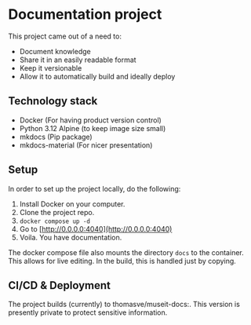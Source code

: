 # Documentation project

This project came out of a need to:

- Document knowledge 
- Share it in an easily readable format
- Keep it versionable
- Allow it to automatically build and ideally deploy

## Technology stack

- Docker (For having product version control)
- Python 3.12 Alpine (to keep image size small)
- mkdocs (Pip package)
- mkdocs-material (For nicer presentation)

## Setup

In order to set up the project locally, do the following:

1. Install Docker on your computer.
2. Clone the project repo.
3. `docker compose up -d`
4. Go to [http://0.0.0.0:4040](http://0.0.0.0:4040)
5. Voila. You have documentation.

The docker compose file also mounts the directory `docs` to the container. This allows for live editing. In the build, this is handled just by copying.

## CI/CD & Deployment

The project builds (currently) to thomasve/museit-docs:<version>. This version is presently private to protect sensitive information.
